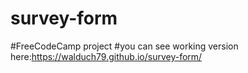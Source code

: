 # survey-form
#FreeCodeCamp project
#you can see working version here:https://walduch79.github.io/survey-form/
